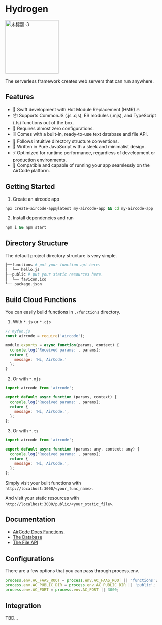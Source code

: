 # Hydrogen

<img width="168" alt="未标题-3" src="https://github.com/AirCodeLabs/Hydrogen/assets/316498/013996f1-69b9-4208-887f-2dab00b45cab">

The serverless framework creates web servers that can run anywhere.

## Features

- 🐇 Swift development with Hot Module Replacement (HMR) 🔥
- 📦 Supports CommonJS (.js .cjs), ES modules (.mjs), and TypeScript (.ts) functions out of the box.
- 🧸 Requires almost zero configurations.
- 🗄️ Comes with a built-in, ready-to-use text database and file API.
- 📁 Follows intuitive directory structure conventions.
- 🤏 Written in Pure JavaScript with a sleek and minimalist design.
- ⚡️ Optimized for runtime performance, regardless of development or production environments.
- 🧊 Compatible and capable of running your app seamlessly on the AirCode platform.

## Getting Started

1. Create an aircode app

```bash
npx create-aircode-app@latest my-aircode-app && cd my-aircode-app
```

2. Install dependencies and run

```bash
npm i && npm start
```

## Directory Structure

The default project directory structure is very simple.

```bash
├──functions # put your function api here.
│  └── hello.js
├──public # put your static resources here.
│  └── favicon.ico
└── package.json
```

## Build Cloud Functions

You can easily build functions in `./functions` directory.

1. With `*.js` or `*.cjs`

```js
// myfun.js
const aircode = require('aircode');

module.exports = async function(params, context) {
  console.log('Received params:', params);
  return {
    message: 'Hi, AirCode.'
  };
}
```

2. Or with `*.mjs`

```js
import aircode from 'aircode';

export default async function (params, context) {
  console.log('Received params:', params);
  return {
    message: 'Hi, AirCode.',
  };
};
```

3. Or with `*.ts`

```js
import aircode from 'aircode';

export default async function (params: any, context: any) {
  console.log('Received params:', params);
  return {
    message: 'Hi, AirCode.',
  };
};
```

Simply visit your built functions with `http://localhost:3000/<your_func_name>`.

And visit your static resources with `http://localhost:3000/public/<your_static_file>`.

## Documentation

- [AirCode Docs Functions](https://docs-cn.aircode.io/guide/functions/).
- [The Database](https://docs-cn.aircode.io/guide/database/)
- [The File API](https://docs-cn.aircode.io/guide/files/)

## Configurations

There are a few options that you can pass through process.env.

```js
process.env.AC_FAAS_ROOT = process.env.AC_FAAS_ROOT || 'functions';
process.env.AC_PUBLIC_DIR = process.env.AC_PUBLIC_DIR || 'public';
process.env.AC_PORT = process.env.AC_PORT || 3000;
```

## Integration

TBD...
